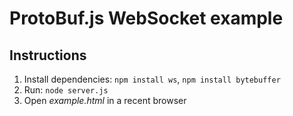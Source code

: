 ProtoBuf.js WebSocket example
=============================

Instructions
------------
1. Install dependencies: `npm install ws`, `npm install bytebuffer`
2. Run: `node server.js`
3. Open *example.html* in a recent browser
